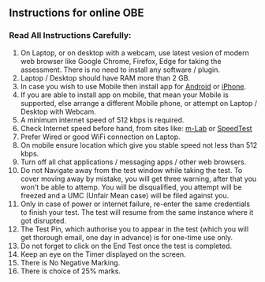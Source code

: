 ## Instructions for online OBE

### Read All Instructions Carefully:

1. On Laptop, or on desktop with a webcam, use latest vesion of modern web browser like Google Chrome, Firefox, Edge for taking the assessment. There is no need to install any software / plugin.
1. Laptop / Desktop should have RAM more than 2 GB.
1. In case you wish to use Mobile then install app for [Android](https://play.google.com/store/apps/details?id=com.mobility.hiremeeapp) or [iPhone](https://itunes.apple.com/in/app/hiremee/id1210630369?mt=8).
1. If you are able to install app on mobile, that mean your Mobile is supported, else arrange a different Mobile phone, or attempt on Laptop / Desktop with Webcam.
1. A minimum internet speed of 512 kbps is required.
1. Check Internet speed before hand, from sites like: [m-Lab](https://speed.measurementlab.net) or [SpeedTest](https://www.speedtest.net)
1. Prefer Wired or good WiFi connection on Laptop.
1. On mobile ensure location which give you stable speed not less than 512 kbps.
1. Turn off all chat applications / messaging apps / other web browsers.
1. Do not Navigate away from the test window while taking the test. To cover moving away by mistake, you will get three warning, after that you won't be able to attemp. You will be disqualified, you attempt will be freezed and a UMC (Unfair Mean case) will be filed against you.
1. Only in case of power or internet failure, re-enter the same credentials to finish your test. The test will resume from the same instance where it got disrupted.
1. The Test Pin, which authorise you to appear in the test (which you will get thorough email, one day in advance) is for one-time use only.
1. Do not forget to click on the End Test once the test is completed.
1. Keep an eye on the Timer displayed on the screen.
1. There is No Negative Marking.
1. There is choice of 25% marks.
